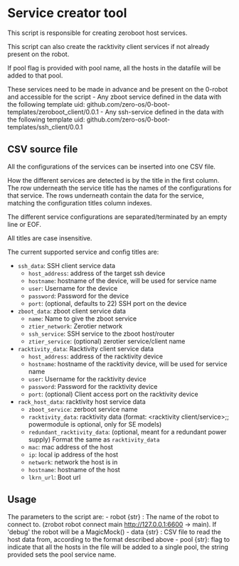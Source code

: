 # Service creator tool

This script is responsible for creating zeroboot host services.

This script can also create the racktivity client services if not already present on the robot.

If pool flag is provided with pool name, all the hosts in the datafile will be added to that pool.

These services need to be made in advance and be present on the 0-robot and accessible for the script
    - Any zboot service defined in the data with the following template uid: github.com/zero-os/0-boot-templates/zeroboot_client/0.0.1
    - Any ssh-service defined in the data with the following template uid: github.com/zero-os/0-boot-templates/ssh_client/0.0.1

## CSV source file

All the configurations of the services can be inserted into one CSV file.

How the different services are detected is by the title in the first column.
The row underneath the service title has the names of the configurations for that service.
The rows underneath contain the data for the service, matching the configuration titles column indexes.

The different service configurations are separated/terminated by an empty line or EOF.

All titles are case insensitive.

The current supported service and config titles are:
 - `ssh_data`: SSH client service data
    - `host_address`: address of the target ssh device
    - `hostname`: hostname of the device, will be used for service name
    - `user`: Username for the device
    - `password`: Password for the device
    - `port`: (optional, defaults to 22) SSH port on the device
- `zboot_data`: zboot client service data
    - `name`: Name to give the zboot service
    - `ztier_network`: Zerotier network
    - `ssh_service`: SSH service to the zboot host/router
    - `ztier_service`: (optional) zerotier service/client name
 - `racktivity_data`: Racktivity client service data
    - `host_address`: address of the racktivity device
    - `hostname`: hostname of the racktivity device, will be used for service name
    - `user`: Username for the racktivity device
    - `password`: Password for the racktivity device
    - `port`: (optional) Client access port on the racktivity device 
 - `rack_host_data`: racktivity host service data
    - `zboot_service`: zerboot service name
    - `racktivity_data`: racktivity data (format: <racktivity client/service>;<port>;<powermodule>  powermodule is optional, only for SE models)
    - `redundant_racktivity_data`: (optional, meant for a redundant power supply) Format the same as `racktivity_data`
    - `mac`: mac address of the host
    - `ip`: local ip address of the host
    - `network`: network the host is in
    - `hostname`: hostname of the host
    - `lkrn_url`: Boot url

## Usage

The parameters to the script are:
    - robot {str} : The name of the robot to connect to. (zrobot robot connect main http://127.0.0.1:6600 -> main). If 'debug' the robot will be a MagicMock()
    - data {str} : CSV file to read the host data from, according to the format described above
    - pool {str}: flag to indicate that all the hosts in the file will be added to a single pool, the string provided sets the pool service name.
